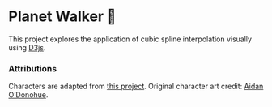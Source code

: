 # Planet Walker 👻

This project explores the application of cubic spline interpolation visually using [D3js](https://d3js.org/).


### Attributions

Characters are adapted from [this project](https://github.com/engagementlab/CivicSeed). Original character art credit: [Aidan O’Donohue](https://aidanrae.myportfolio.com/).
